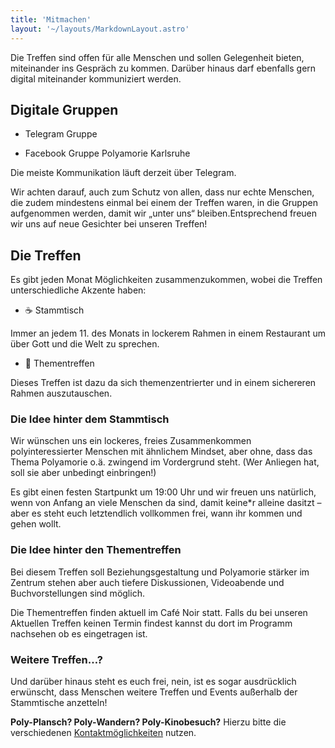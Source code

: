 ```yaml
---
title: 'Mitmachen'
layout: '~/layouts/MarkdownLayout.astro'
---
```

Die Treffen sind offen für alle Menschen und sollen Gelegenheit bieten, miteinander ins Gespräch zu kommen. Darüber hinaus darf ebenfalls gern digital miteinander kommuniziert werden.

## Digitale Gruppen

- Telegram Gruppe

- Facebook Gruppe Polyamorie Karlsruhe

Die meiste Kommunikation läuft derzeit über Telegram.

Wir achten darauf, auch zum Schutz von allen, dass nur echte Menschen, die zudem mindestens einmal bei einem der Treffen waren, in die Gruppen aufgenommen werden, damit wir „unter uns“ bleiben.Entsprechend freuen wir uns auf neue Gesichter bei unseren Treffen!

## Die Treffen

Es gibt jeden Monat Möglichkeiten zusammenzukommen, wobei die Treffen unterschiedliche Akzente haben:

- ☕ Stammtisch

Immer an jedem 11. des Monats in lockerem Rahmen in einem Restaurant um über Gott und die Welt zu sprechen.

- 💬 Thementreffen

Dieses Treffen ist dazu da sich themenzentrierter und in einem sichereren Rahmen auszutauschen.

### Die Idee hinter dem Stammtisch

Wir wünschen uns ein lockeres, freies Zusammenkommen polyinteressierter Menschen mit ähnlichem Mindset, aber ohne, dass das Thema Polyamorie o.ä. zwingend im Vordergrund steht. (Wer Anliegen hat, soll sie aber unbedingt einbringen!)

Es gibt einen festen Startpunkt um 19:00 Uhr und wir freuen uns natürlich, wenn von Anfang an viele Menschen da sind, damit keine*r alleine dasitzt – aber es steht euch letztendlich vollkommen frei, wann ihr kommen und gehen wollt.

### Die Idee hinter den Thementreffen

Bei diesem Treffen soll Beziehungsgestaltung und Polyamorie stärker im Zentrum stehen aber auch tiefere Diskussionen, Videoabende und Buchvorstellungen sind möglich.

Die Thementreffen finden aktuell im Café Noir statt. Falls du bei unseren Aktuellen Treffen keinen Termin findest kannst du dort im Programm nachsehen ob es eingetragen ist.

### Weitere Treffen…?

Und darüber hinaus steht es euch frei, nein, ist es sogar ausdrücklich erwünscht, dass Menschen weitere Treffen und Events außerhalb der Stammtische anzetteln!

**Poly-Plansch? Poly-Wandern? Poly-Kinobesuch?** Hierzu bitte die verschiedenen [Kontaktmöglichkeiten](/kontakt) nutzen.
